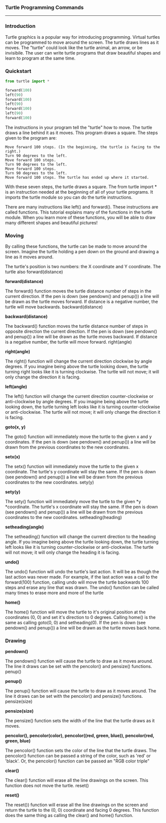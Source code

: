 ### **Turtle Programming Commands**
---

### Introduction

Turtle graphics is a popular way for introducing programming. Virtual turtles can be programmed to move around the screen. 
The turtle draws lines as it moves. The "turtle" could look like the turtle animal, an arrow, or be invisibile. 
The user can write turtle programs that draw beautiful shapes and learn to program at the same time.

### Quickstart

```python
from turtle import *

forward(100)
left(90)
forward(100)
left(90)
forward(100)
left(90)
forward(100)
```
The instructions in your program tell the "turtle" how to move. The turtle draws a line behind it as it moves. This program draws a square. The steps given to the program are:

    Move forward 100 steps. (In the beginning, the turtle is facing to the right.)
    Turn 90 degrees to the left.
    Move forward 100 steps.
    Turn 90 degrees to the left.
    Move forward 100 steps.
    Turn 90 degrees to the left.
    Move forward 100 steps. The turtle has ended up where it started.

With these seven steps, the turtle draws a square. The from turtle import * is an instruction needed at the beginning of all of your turtle programs. It imports the turtle module so you can do the turtle instructions.

There are many instructions like left() and forward(). These instructions are called functions. This tutorial explains many of the functions in the turtle module. When you learn more of these functions, you will be able to draw many different shapes and beautiful pictures!

### Moving

By calling these functions, the turtle can be made to move around the screen. Imagine the turtle holding a pen down on the ground and drawing a line as it moves around.

The turtle's position is two numbers: the X coordinate and Y coordinate. The turtle also
forward(distance)

**forward(distance)**

The forward() function moves the turtle distance number of steps in the current direction. If the pen is down (see pendown() and penup()) a line will be drawn as the turtle moves forward. If distance is a negative number, the turtle will move backwards.
backward(distance)

**backward(distance)**

The backward() function moves the turtle distance number of steps in opposite direction the current direction. If the pen is down (see pendown() and penup()) a line will be drawn as the turtle moves backward. If distance is a negative number, the turtle will move forward.
right(angle)

**right(angle)**

The right() function will change the current direction clockwise by angle degrees. If you imagine being above the turtle looking down, the turtle turning right looks like it is turning clockwise. The turtle will not move; it will only change the direction it is facing.

**left(angle)**

The left() function will change the current direction counter-clockwise or anti-clockwise by angle degrees. If you imagine being above the turtle looking down, the turtle turning left looks like it is turning counter-clockwise or anti-clockwise. The turtle will not move; it will only change the direction it is facing.

**goto(x, y)**

The goto() function will immediately move the turtle to the given x and y coordinates. If the pen is down (see pendown() and penup()) a line will be drawn from the previous coordinates to the new coordinates.

**setx(x)**

The setx() function will immediately move the turtle to the given x coordinate. The turtle's y coordinate will stay the same. If the pen is down (see pendown() and penup()) a line will be drawn from the previous coordinates to the new coordinates.
sety(y)

**sety(y)**

The sety() function will immediately move the turtle to the given *y *coordinate. The turtle's x coordinate will stay the same. If the pen is down (see pendown() and penup()) a line will be drawn from the previous coordinates to the new coordinates.
setheading(heading)

**setheading(angle)**

The setheading() function will change the current direction to the heading angle. If you imagine being above the turtle looking down, the turtle turning left looks like it is turning counter-clockwise or anti-clockwise. The turtle will not move; it will only change the heading it is facing.

**undo()**

The undo() function will undo the turtle's last action. It will be as though the last action was never made. For example, if the last action was a call to the forward(100) function, calling undo will move the turtle backwards 100 steps and erase any line that was drawn. The undo() function can be called many times to erase more and more of the turtle

**home()**

The home() function will move the turtle to it's original position at the coordinates (0, 0) and set it's direction to 0 degrees. Calling home() is the same as calling goto(0, 0) and setheading(0). If the pen is down (see pendown() and penup()) a line will be drawn as the turtle moves back home.

### Drawing

**pendown()**

The pendown() function will cause the turtle to draw as it moves around. The line it draws can be set with the pencolor() and pensize() functions.
penup()

**penup()**

The penup() function will cause the turtle to draw as it moves around. The line it draws can be set with the pencolor() and pensize() functions.
pensize(size)

**pensize(size)**

The pensize() function sets the width of the line that the turtle draws as it moves.

**pencolor(), pencolor(color), pencolor((red, green, blue)), pencolor(red, green, blue)**

The pencolor() function sets the color of the line that the turtle draws. The pencolor() function can be passed a string of the color, such as 'red' or 'black'. Or, the pencolor() function can be passed an "RGB color triple"

**clear()**

The clear() function will erase all the line drawings on the screen. This function does not move the turtle.
reset()

**reset()**

The reset()) function will erase all the line drawings on the screen and return the turtle to the (0, 0) coordinate and facing 0 degrees. This function does the same thing as calling the clear() and home() function.